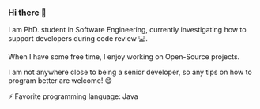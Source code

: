 ### Hi there 👋

I am PhD. student in Software Engineering, currently investigating how to support developers during code review 💻.

When I have some free time, I enjoy working on Open-Source projects. 

I am not anywhere close to being a senior developer, so any tips on how to program better are welcome! 😄

⚡ Favorite programming language: Java

<!--
**EFregnan/EFregnan** is a ✨ _special_ ✨ repository because its `README.md` (this file) appears on your GitHub profile.

Here are some ideas to get you started:

- 
- 🌱 I’m currently learning ...
- 👯 I’m looking to collaborate on ...
- 🤔 I’m looking for help with ...
- 💬 Ask me about ...
- 📫 How to reach me: ...
-  Pronouns: ...
- 
-->
